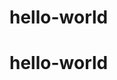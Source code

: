# hello-world
# hello-world
<!doctype html>

<html>
<head>
<title>
Title
</title>

</head>

</html>

